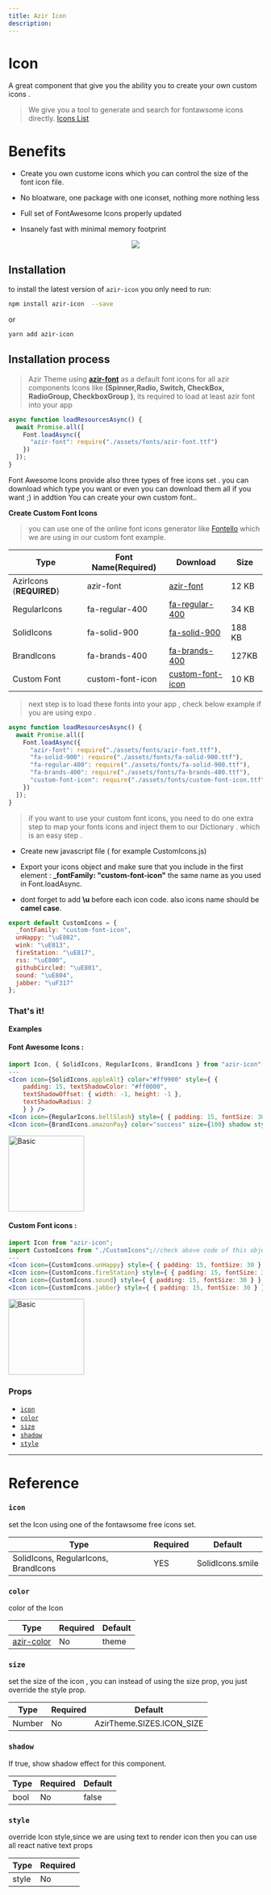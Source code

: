 ```yaml
---
title: Azir Icon
description:
---
```


# Icon

A great component that give you the ability you to create your own custom icons .

> We give you a tool to generate and search for fontawsome icons directly. [Icons List](../../guides/fontawesomelist)

# Benefits

- Create you own custome icons which you can control the size of the font icon file.

- No bloatware, one package with one iconset, nothing more nothing less

- Full set of FontAwesome Icons properly updated

- Insanely fast with minimal memory footprint

<p align="center">
 <img src="https://i.imgur.com/GYK34HW.png" />
</p>

## Installation

to install the latest version of `azir-icon` you only need to run:

```bash
npm install azir-icon  --save
```

or

```bash
yarn add azir-icon
```

## Installation process

> Azir Theme using **[azir-font](https://drive.google.com/open?id=10f_C_DA3azuyF6myslkFQWF4jpxhFy5Z)** as a default font icons for all azir components Icons like **(Spinner,Radio, Switch, CheckBox, RadioGroup, CheckboxGroup )**, its required to load at least azir font into your app

```jsx
async function loadResourcesAsync() {
  await Promise.all([
    Font.loadAsync({
      "azir-font": require("./assets/fonts/azir-font.ttf")
    })
  ]);
}
```

Font Awesome Icons provide also three types of free icons set . you can download which type you want or even you can download them all if you want ;) in addtion You can create your own custom font..

**Create Custom Font Icons**

> you can use one of the online font icons generator like [Fontello](https://fontello.com/) which we are using in our custom font example.

| Type                     | Font Name(Required) | Download                                                                               | Size   |
| ------------------------ | ------------------- | -------------------------------------------------------------------------------------- | ------ |
| AzirIcons (**REQUIRED**) | azir-font           | [azir-font](https://drive.google.com/open?id=10f_C_DA3azuyF6myslkFQWF4jpxhFy5Z)        | 12 KB  |
| RegularIcons             | fa-regular-400      | [fa-regular-400](https://drive.google.com/open?id=1yq_sJ5le5S1S06msvaO6W16-9Oo7dXfa)   | 34 KB  |
| SolidIcons               | fa-solid-900        | [fa-solid-900](https://drive.google.com/open?id=18vQUn80hrR3lxTvB1toRE5Kf0pE37eif)     | 188 KB |
| BrandIcons               | fa-brands-400       | [fa-brands-400](https://drive.google.com/open?id=1qJQ0t9ZchUaikh3TYeuIjGQgS3wrjxEW)    | 127KB  |
| Custom Font              | custom-font-icon    | [custom-font-icon](https://drive.google.com/open?id=18reeFawb37lZrYh-yPNwqNW75ldhdSrc) | 10 KB  |

> next step is to load these fonts into your app , check below example if you are using expo .

```jsx
async function loadResourcesAsync() {
  await Promise.all([
    Font.loadAsync({
      "azir-font": require("./assets/fonts/azir-font.ttf"),
      "fa-solid-900": require("./assets/fonts/fa-solid-900.ttf"),
      "fa-regular-400": require("./assets/fonts/fa-solid-900.ttf"),
      "fa-brands-400": require("./assets/fonts/fa-brands-400.ttf"),
      "custom-font-icon": require("./assets/fonts/custom-font-icon.ttf") // if you want to use Custom font. you can change the name of the font and the file as you want ( only for custom font icon)
    })
  ]);
}
```

> if you want to use your custom font icons, you need to do one extra step to map your fonts icons and inject them to our Dictionary . which is an easy step .

- Create new javascript file ( for example CustomIcons.js)

- Export your icons object and make sure that you include in the first element : **\_fontFamily: "custom-font-icon"** the same name as you used in Font.loadAsync.

- dont forget to add **\u** before each icon code. also icons name should be **camel case**.

```jsx
export default CustomIcons = {
  _fontFamily: "custom-font-icon",
  unHappy: "\uE802",
  wink: "\uE813",
  fireStation: "\uE817",
  rss: "\uE800",
  githubCircled: "\uE801",
  sound: "\uE804",
  jabber: "\uF317"
};
```

### That's it!

**Examples**

#### Font Awesome Icons :

```jsx
import Icon, { SolidIcons, RegularIcons, BrandIcons } from "azir-icon";
---
<Icon icon={SolidIcons.appleAlt} color="#ff9900" style={ {
    padding: 15, textShadowColor: "#ff0000",
    textShadowOffset: { width: -1, height: -1 },
    textShadowRadius: 2
    } } />
<Icon icon={RegularIcons.bellSlash} style={ { padding: 15, fontSize: 30 } } />
<Icon icon={BrandIcons.amazonPay} color="success" size={100} shadow style={ { padding: 15 } } />
```

<img src="https://i.imgur.com/eX6sk3B.jpg" alt="Basic" style="width:150px" />

#### Custom Font icons :

```jsx
import Icon from "azir-icon";
import CustomIcons from "./CustomIcons";//check above code of this object
---
<Icon icon={CustomIcons.unHappy} style={ { padding: 15, fontSize: 30 } } />
<Icon icon={CustomIcons.fireStation} style={ { padding: 15, fontSize: 30 } } />
<Icon icon={CustomIcons.sound} style={ { padding: 15, fontSize: 30 } } />
<Icon icon={CustomIcons.jabber} style={ { padding: 15, fontSize: 30 } } />
```

<img src="https://i.imgur.com/qoXCiT8.jpg" alt="Basic" style="width:150px" />

### Props

- [`icon`](icon#icon)
- [`color`](icon#color)
- [`size`](icon#size)
- [`shadow`](icon#shadow)
- [`style`](icon#style)

---

# Reference

### `icon`

set the Icon using one of the fontawsome free icons set.

| Type                                 | Required | Default          |
| ------------------------------------ | -------- | ---------------- |
| SolidIcons, RegularIcons, BrandIcons | YES      | SolidIcons.smile |

### `color`

color of the Icon

| Type                                       | Required | Default |
| ------------------------------------------ | -------- | ------- |
| [azir-color](../../guides/color-reference) | No       | theme   |

### `size`

set the size of the icon , you can instead of using the size prop, you just override the style prop.

| Type   | Required | Default                 |
| ------ | -------- | ----------------------- |
| Number | No       | AzirTheme.SIZES.ICON_SIZE |

### `shadow`

If true, show shadow effect for this component.

| Type | Required | Default |
| ---- | -------- | ------- |
| bool | No       | false   |

### `style`

override Icon style,since we are using text to render icon then you can use all react native text props

| Type  | Required |
| ----- | -------- |
| style | No       |

